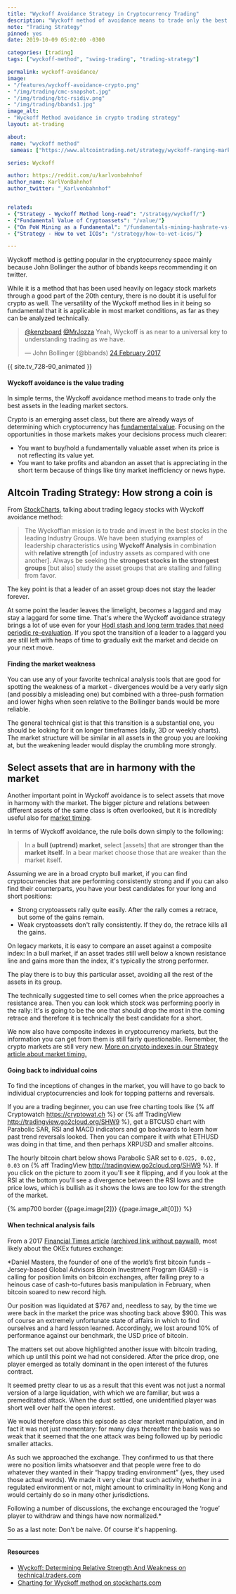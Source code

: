 ```yaml
---
title: "Wyckoff Avoidance Strategy in Cryptocurrency Trading"
description: "Wyckoff method of avoidance means to trade only the best stocks in the leading sectors. How to apply this motto when trading cryptocurrencies?"
note: "Trading Strategy"
pinned: yes
date: 2019-10-09 05:02:00 -0300

categories: [trading]
tags: ["wyckoff-method", "swing-trading", "trading-strategy"]

permalink: wyckoff-avoidance/
image:
- "/features/wyckoff-avoidance-crypto.png"
- "/img/trading/cmc-snapshot.jpg"
- "/img/trading/btc-rsidiv.png"
- "/img/trading/bbands1.jpg"
image_alt:
- "Wyckoff Method avoidance in crypto trading strategy"
layout: at-trading

about:
 name: "wyckoff method"
 sameas: ["https://www.altcointrading.net/strategy/wyckoff-ranging-markets"]

series: Wyckoff

author: https://reddit.com/u/karlvonbahnhof
author_name: KarlVonBahnhof
author_twitter: "_Karlvonbahnhof"


related:
- {"Strategy - Wyckoff Method long-read": "/strategy/wyckoff/"}
- {"Fundamental Value of Cryptoassets": "/value/"}
- {"On PoW Mining as a Fundamental": "/fundamentals-mining-hashrate-vs-price/"}
- {"Strategy - How to vet ICOs": "/strategy/how-to-vet-icos/"}

---
```


Wyckoff method is getting popular in the cryptocurrency space mainly because John Bollinger the author of bbands keeps recommending it on twitter.

While it is a method that has been used heavily on legacy stock markets through a good part of the 20th century, there is no doubt it is useful for crypto as well. The versatility of the Wyckoff method lies in it being so fundamental that it is applicable in most market conditions, as far as they can be analyzed technically.

<blockquote class="twitter-tweet" data-lang="en-gb"><p lang="en" dir="ltr"><a href="https://twitter.com/kenzboard">@kenzboard</a> <a href="https://twitter.com/MrJozza">@MrJozza</a> Yeah, Wyckoff is as near to a universal key to understanding trading as we have.</p>&mdash; John Bollinger (@bbands) <a href="https://twitter.com/bbands/status/835170564431962112">24 February 2017</a></blockquote>


{{ site.tv_728-90_animated }}


#### Wyckoff avoidance is the value trading

In simple terms, the Wyckoff avoidance method means to trade only the best assets in the leading market sectors.

Crypto is an emerging asset class, but there are already ways of determining which cryptocurrency has [fundamental value](/value/). Focusing on the opportunities in those markets makes your decisions process much clearer:

* You want to buy/hold a fundamentally valuable asset when its price is not reflecting its value yet.
* You want to take profits and abandon an asset that is appreciating in the short term because of things like tiny market inefficiency or news hype.

## Altcoin Trading Strategy: How strong a coin is

From [StockCharts](http://stockcharts.com/articles/wyckoff/2017/02/avoidance-strategy.html), talking about trading legacy stocks with Wyckoff avoidance method:

> The Wyckoffian mission is to trade and invest in the best stocks in the leading Industry Groups. We have been studying examples of leadership characteristics using **Wyckoff Analysis** in combination with **relative strength** [of industry assets as compared with one another]. Always be seeking the **strongest stocks in the strongest groups** [but also] study the asset groups that are stalling and falling from favor.

The key point is that a leader of an asset group does not stay the leader forever.

At some point the leader leaves the limelight, becomes a laggard and may stay a laggard for some time. That's where the Wyckoff avoidance strategy brings a lot of use even for your [Hodl stash and long term trades that need periodic re-evaluation](/strategy/crypto-investment). If you spot the transition of a leader to a laggard you are still left with heaps of time to gradually exit the market and decide on your next move.  

#### Finding the market weakness

You can use any of your favorite technical analysis tools that are good for spotting the weakness of a market - divergences would be a very early sign (and possibly a misleading one) but combined with a three-push formation and lower highs when seen relative to the Bollinger bands would be more reliable.

The general technical gist is that this transition is a substantial one, you should be looking for it on longer timeframes (daily, 3D or weekly charts). The market structure will be similar in all assets in the group you are looking at, but the weakening leader would display the crumbling more strongly.

## Select assets that are in harmony with the market

Another important point in Wyckoff avoidance is to select assets that move in harmony with the market. The bigger picture and relations between different assets of the same class is often overlooked, but it is incredibly useful also for [market timing](/strategy/timing).

In terms of Wyckoff avoidance, the rule boils down simply to the following:

> In a **bull (uptrend) market**, select [assets] that are **stronger than the market itself**. In a bear market choose those that are weaker than the market itself.

Assuming we are in a broad crypto bull market, if you can find cryptocurrencies that are performing consistently strong and if you can also find their counterparts, you have your best candidates for your long and short positions:

* Strong cryptoassets rally quite easily. After the rally comes a retrace, but some of the gains remain.
* Weak cryptoassets don't rally consistently. If they do, the retrace kills all the gains.

On legacy markets, it is easy to compare an asset against a composite index: In a bull market, if an asset trades still well below a known resistance line and gains more than the index, it's typically the strong performer.

The play there is to buy this particular asset, avoiding all the rest of the assets in its group.

The technically suggested time to sell comes when the price approaches a resistance area. Then you can look which stock was performing poorly in the rally: It's is going to be the one that should drop the most in the coming retrace and therefore it is technically the best candidate for a short.

We now also have composite indexes in cryptocurrency markets, but the information you can get from them is still fairly questionable. Remember, the crypto markets are still very new. [More on crypto indexes in our Strategy article about market timing.](/strategy/timing#using-the-crypto-indexes)

#### Going back to individual coins

To find the inceptions of changes in the market, you will have to go back to individual cryptocurrencies and look for topping patterns and reversals.

If you are a trading beginner, you can use free charting tools like {% aff Cryptowatch https://cryptowat.ch %} or {% aff TradingView http://tradingview.go2cloud.org/SHW9 %}, get a BTCUSD chart with Parabolic SAR, RSI and MACD indicators and go backwards to learn how past trend reversals looked. Then you can compare it with what ETHUSD was doing in that time, and then perhaps XRPUSD and smaller altcoins.

The hourly bitcoin chart below shows Parabolic SAR set to `0.025, 0.02, 0.03` on {% aff TradingView http://tradingview.go2cloud.org/SHW9 %}. If you click on the picture to zoom it you'll see it flipping, and if you look at the RSI at the bottom you'll see a divergence between the RSI lows and the price lows, which is bullish as it shows the lows are too low for the strength of the market.

{% amp700 border {{page.image[2]}} {{page.image_alt[0]}} %}

#### When technical analysis fails

From a 2017 [Financial Times article](https://ftalphaville.ft.com/2017/03/08/2185731/when-otc-markets-backfire-bitcoin-edition/) [(archived link without paywall)](http://archive.is/aQ7Om), most likely about the OKEx futures exchange:

*Daniel Masters, the founder of one of the world’s first bitcoin funds – Jersey-based Global Advisors Bitcoin Investment Program (GABI) – is calling for position limits on bitcoin exchanges, after falling prey to a heinous case of cash-to-futures basis manipulation in February, when bitcoin soared to new record high.

Our position was liquidated at $767 and, needless to say, by the time we were back in the market the price was shooting back above $900. This was of course an extremely unfortunate state of affairs in which to find ourselves and a hard lesson learned. Accordingly, we lost around 10% of performance against our benchmark, the USD price of bitcoin.

The matters set out above highlighted another issue with bitcoin trading, which up until this point we had not considered. After the price drop, one player emerged as totally dominant in the open interest of the futures contract.

It seemed pretty clear to us as a result that this event was not just a normal version of a large liquidation, with which we are familiar, but was a premeditated attack. When the dust settled, one unidentified player was short well over half the open interest.

We would therefore class this episode as clear market manipulation, and in fact it was not just momentary: for many days thereafter the basis was so weak that it seemed that the one attack was being followed up by periodic smaller attacks.

As such we approached the exchange. They confirmed to us that there were no position limits whatsoever and that people were free to do whatever they wanted in their “happy trading environment” (yes, they used those actual words). We made it very clear that such activity, whether in a regulated environment or not, might amount to criminality in Hong Kong and would certainly do so in many other jurisdictions.

Following a number of discussions, the exchange encouraged the ‘rogue’ player to withdraw and things have now normalized.*

So as a last note: Don't be naive. Of course it's happening.

________________________

#### Resources

* [Wyckoff: Determining Relative Strength And Weakness on technical.traders.com](http://technical.traders.com/tradersonline/display.asp?art=167)
* [Charting for Wyckoff method on stockcharts.com](https://stockcharts.com/articles/wyckoff/)
